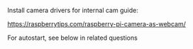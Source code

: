 Install camera drivers for internal cam guide:

https://raspberrytips.com/raspberry-pi-camera-as-webcam/

For autostart, see below in related questions



